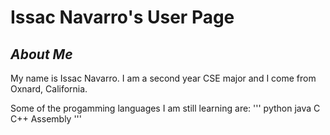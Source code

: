 # Issac Navarro's User Page

## *About Me*

My name is Issac Navarro. I am a second year CSE major and I come from Oxnard, California.

Some of the progamming languages I am still learning are:
'''
python
java
C
C++
Assembly
'''
